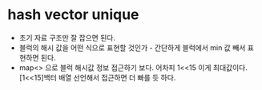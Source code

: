 # hash vector unique
- 초기 자료 구조만 잘 잡으면 된다.
- 블럭의 해시 값을 어떤 식으로 표현할 것인가 - 간단하게 블럭에서 min 값 빼서 표현하면 된다.
- map<> 으로 블럭 해시값 정보 접근하기 보다. 어차피 1<<15 이게 최대값이다. [1<<15]백터 배열 선언해서 접근하면 더 빠를 듯 하다.
